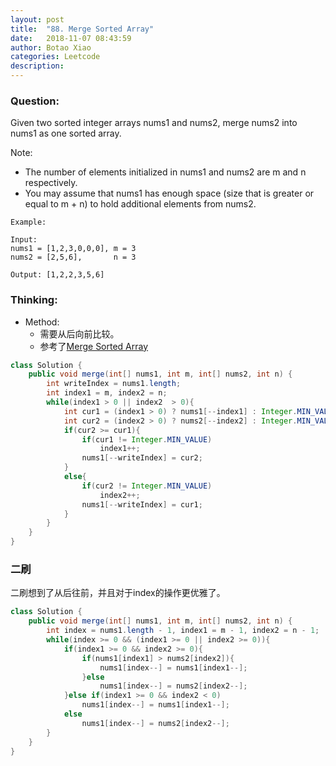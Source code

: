 ```yaml
---
layout: post
title:  "88. Merge Sorted Array"
date:   2018-11-07 08:43:59
author: Botao Xiao
categories: Leetcode
description:
---
```

### Question:
Given two sorted integer arrays nums1 and nums2, merge nums2 into nums1 as one sorted array.

Note:
* The number of elements initialized in nums1 and nums2 are m and n respectively.
* You may assume that nums1 has enough space (size that is greater or equal to m + n) to hold additional elements from nums2.

```
Example:

Input:
nums1 = [1,2,3,0,0,0], m = 3
nums2 = [2,5,6],       n = 3

Output: [1,2,2,3,5,6]
```

### Thinking:
* Method:
	* 需要从后向前比较。
	* 参考了[Merge Sorted Array](https://github.com/ShawnNew/myLeetcodeAnswer/blob/master/docs/Merge_Sorted_Array.md)

```Java
class Solution {
    public void merge(int[] nums1, int m, int[] nums2, int n) {
        int writeIndex = nums1.length;
        int index1 = m, index2 = n;
        while(index1 > 0 || index2  > 0){
            int cur1 = (index1 > 0) ? nums1[--index1] : Integer.MIN_VALUE;
            int cur2 = (index2 > 0) ? nums2[--index2] : Integer.MIN_VALUE;
            if(cur2 >= cur1){
                if(cur1 != Integer.MIN_VALUE)
                    index1++;
                nums1[--writeIndex] = cur2;
            }
            else{
                if(cur2 != Integer.MIN_VALUE)
                    index2++;
                nums1[--writeIndex] = cur1;
            }
        }
    }
}
```

### 二刷
二刷想到了从后往前，并且对于index的操作更优雅了。
```Java
class Solution {
    public void merge(int[] nums1, int m, int[] nums2, int n) {
        int index = nums1.length - 1, index1 = m - 1, index2 = n - 1;
        while(index >= 0 && (index1 >= 0 || index2 >= 0)){
            if(index1 >= 0 && index2 >= 0){
                if(nums1[index1] > nums2[index2]){
                    nums1[index--] = nums1[index1--];
                }else
                    nums1[index--] = nums2[index2--];
            }else if(index1 >= 0 && index2 < 0)
                nums1[index--] = nums1[index1--];
            else
                nums1[index--] = nums2[index2--];
        }
    }
}
```
